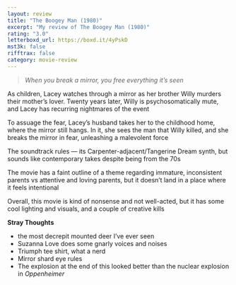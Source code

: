 ```yaml
---
layout: review
title: "The Boogey Man (1980)"
excerpt: "My review of The Boogey Man (1980)"
rating: "3.0"
letterboxd_url: https://boxd.it/4yPskD
mst3k: false
rifftrax: false
category: movie-review
---
```


<blockquote><i>When you break a mirror, you free everything it’s seen</i></blockquote>As children, Lacey watches through a mirror as her brother Willy murders their mother’s lover. Twenty years later, Willy is psychosomatically mute, and Lacey has recurring nightmares of the event

To assuage the fear, Lacey’s husband takes her to the childhood home, where the mirror still hangs. In it, she sees the man that Willy killed, and she breaks the mirror in fear, unleashing a malevolent force

The soundtrack rules — its Carpenter-adjacent/Tangerine Dream synth, but sounds like contemporary takes despite being from the 70s

The movie has a faint outline of a theme regarding immature, inconsistent parents vs attentive and loving parents, but it doesn’t land in a place where it feels intentional

Overall, this movie is kind of nonsense and not well-acted, but it has some cool lighting and visuals, and a couple of creative kills

<b>Stray Thoughts</b>

- the most decrepit mounted deer I’ve ever seen
- Suzanna Love does some gnarly voices and noises
- Triumph tee shirt, what a nerd
- Mirror shard eye rules
- The explosion at the end of this looked better than the nuclear explosion in <i>Oppenheimer</i>
